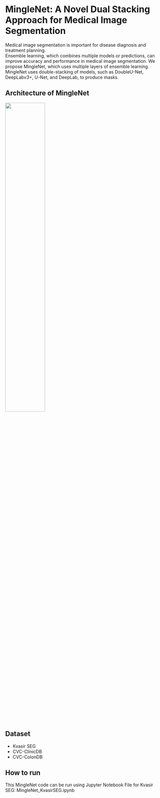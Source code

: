 <h1>MingleNet: A Novel Dual Stacking Approach for Medical Image Segmentation</h1>
Medical image segmentation is important for disease diagnosis and treatment planning. 
</br>
Ensemble learning, which combines multiple models or predictions, can improve accuracy and performance in medical image segmentation. We propose MingleNet, which uses multiple layers of ensemble learning. 
</br>
MingleNet uses double-stacking of models, such as DoubleU-Net, DeepLabv3+, U-Net, and DeepLab, to produce masks.


<h2>Architecture of MingleNet</h2>
<img src="https://github.com/TheDRXu/Mingle-Net/assets/101695920/19e8c9a7-ce59-4fc8-93bd-0c098cc7022c" width=50% height=50%>

<h2>Dataset</h2>
<ul>
  <li>Kvasir SEG</li>
  <li>CVC-ClinicDB</li>
  <li>CVC-ColonDB</li>
</ul>

<h2>How to run</h2>
This MingleNet code can be run using Jupyter Notebook 
File for Kvasir SEG: MingleNet_KvasirSEG.ipynb
